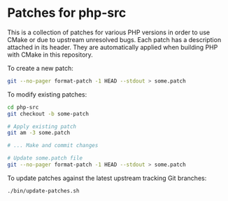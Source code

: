 # Patches for php-src

This is a collection of patches for various PHP versions in order to use CMake
or due to upstream unresolved bugs. Each patch has a description attached in its
header. They are automatically applied when building PHP with CMake in this
repository.

To create a new patch:

```sh
git --no-pager format-patch -1 HEAD --stdout > some.patch
```

To modify existing patches:

```sh
cd php-src
git checkout -b some-patch

# Apply existing patch
git am -3 some.patch

# ... Make and commit changes

# Update some.patch file
git --no-pager format-patch -1 HEAD --stdout > some.patch
```

To update patches against the latest upstream tracking Git branches:

```sh
./bin/update-patches.sh
```
